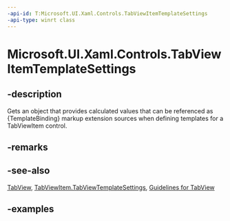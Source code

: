 ```yaml
---
-api-id: T:Microsoft.UI.Xaml.Controls.TabViewItemTemplateSettings
-api-type: winrt class
---
```


# Microsoft.UI.Xaml.Controls.TabViewItemTemplateSettings

<!--
public class TabViewItemTemplateSettings : Windows.UI.Xaml.DependencyObject
-->

## -description

Gets an object that provides calculated values that can be referenced as {TemplateBinding} markup extension sources when defining templates for a TabViewItem control.

## -remarks

## -see-also

[TabView](tabview.md), [TabViewItem.TabViewTemplateSettings](tabviewitem_tabviewtemplatesettings.md), [Guidelines for TabView](/windows/apps/design/controls/tab-view)

## -examples
